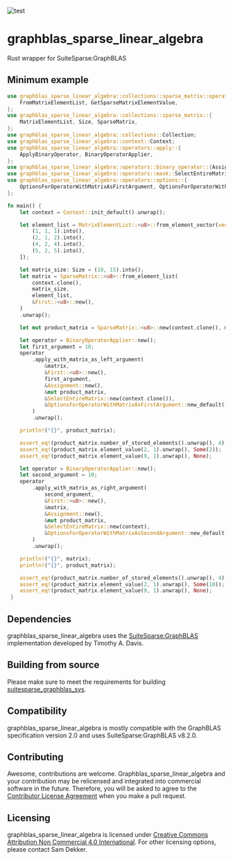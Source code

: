 ![test](https://github.com/code-sam/graphblas_sparse_linear_algebra/actions/workflows/test_main.yml/badge.svg?branch=main)
# graphblas_sparse_linear_algebra
Rust wrapper for SuiteSparse:GraphBLAS

## Minimum example
```rust
use graphblas_sparse_linear_algebra::collections::sparse_matrix::operations::{
    FromMatrixElementList, GetSparseMatrixElementValue,
};
use graphblas_sparse_linear_algebra::collections::sparse_matrix::{
    MatrixElementList, Size, SparseMatrix,
};
use graphblas_sparse_linear_algebra::collections::Collection;
use graphblas_sparse_linear_algebra::context::Context;
use graphblas_sparse_linear_algebra::operators::apply::{
    ApplyBinaryOperator, BinaryOperatorApplier,
};
use graphblas_sparse_linear_algebra::operators::binary_operator::{Assignment, First};
use graphblas_sparse_linear_algebra::operators::mask::SelectEntireMatrix;
use graphblas_sparse_linear_algebra::operators::options::{
    OptionsForOperatorWithMatrixAsFirstArgument, OptionsForOperatorWithMatrixAsSecondArgument,
};

fn main() {
    let context = Context::init_default().unwrap();

    let element_list = MatrixElementList::<u8>::from_element_vector(vec![
        (1, 1, 1).into(),
        (2, 1, 2).into(),
        (4, 2, 4).into(),
        (5, 2, 5).into(),
    ]);

    let matrix_size: Size = (10, 15).into();
    let matrix = SparseMatrix::<u8>::from_element_list(
        context.clone(),
        matrix_size,
        element_list,
        &First::<u8>::new(),
    )
    .unwrap();

    let mut product_matrix = SparseMatrix::<u8>::new(context.clone(), matrix_size).unwrap();

    let operator = BinaryOperatorApplier::new();
    let first_argument = 10;
    operator
        .apply_with_matrix_as_left_argument(
            &matrix,
            &First::<u8>::new(),
            first_argument,
            &Assignment::new(),
            &mut product_matrix,
            &SelectEntireMatrix::new(context.clone()),
            &OptionsForOperatorWithMatrixAsFirstArgument::new_default(),
        )
        .unwrap();

    println!("{}", product_matrix);

    assert_eq!(product_matrix.number_of_stored_elements().unwrap(), 4);
    assert_eq!(product_matrix.element_value(2, 1).unwrap(), Some(2));
    assert_eq!(product_matrix.element_value(9, 1).unwrap(), None);

    let operator = BinaryOperatorApplier::new();
    let second_argument = 10;
    operator
        .apply_with_matrix_as_right_argument(
            second_argument,
            &First::<u8>::new(),
            &matrix,
            &Assignment::new(),
            &mut product_matrix,
            &SelectEntireMatrix::new(context),
            &OptionsForOperatorWithMatrixAsSecondArgument::new_default(),
        )
        .unwrap();

    println!("{}", matrix);
    println!("{}", product_matrix);

    assert_eq!(product_matrix.number_of_stored_elements().unwrap(), 4);
    assert_eq!(product_matrix.element_value(2, 1).unwrap(), Some(10));
    assert_eq!(product_matrix.element_value(9, 1).unwrap(), None);
 }
 ```

## Dependencies
graphblas_sparse_linear_algebra uses the [SuiteSparse:GraphBLAS](https://github.com/DrTimothyAldenDavis/GraphBLAS) implementation developed by Timothy A. Davis.

## Building from source
Please make sure to meet the requirements for building [suitesparse_graphblas_sys](https://crates.io/crates/suitesparse_graphblas_sys).

## Compatibility
graphblas_sparse_linear_algebra is mostly compatible with the GraphBLAS specification version 2.0 and uses SuiteSparse:GraphBLAS v8.2.0.

## Contributing
Awesome, contributions are welcome. Graphblas_sparse_linear_algebra and your contribution may be relicensed and integrated into commercial software in the future. Therefore, you will be asked to agree to the [Contributor License Agreement](https://github.com/code-sam/graphblas_sparse_linear_algebra/blob/main/Contributor_License_Agreement.md) when you make a pull request.

## Licensing
graphblas_sparse_linear_algebra is licensed under [Creative Commons Attribution Non Commercial 4.0 International](https://creativecommons.org/licenses/by-nc/4.0/legalcode). For other licensing options, please contact Sam Dekker.
